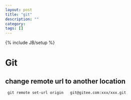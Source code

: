 ```yaml
---
layout: post
title: "git"
description: ""
category: 
tags: []
---
```

{% include JB/setup %}


# Git
## change remote url to another location
```
 git remote set-url origin   git@gitee.com:xxx/xxx.git

```